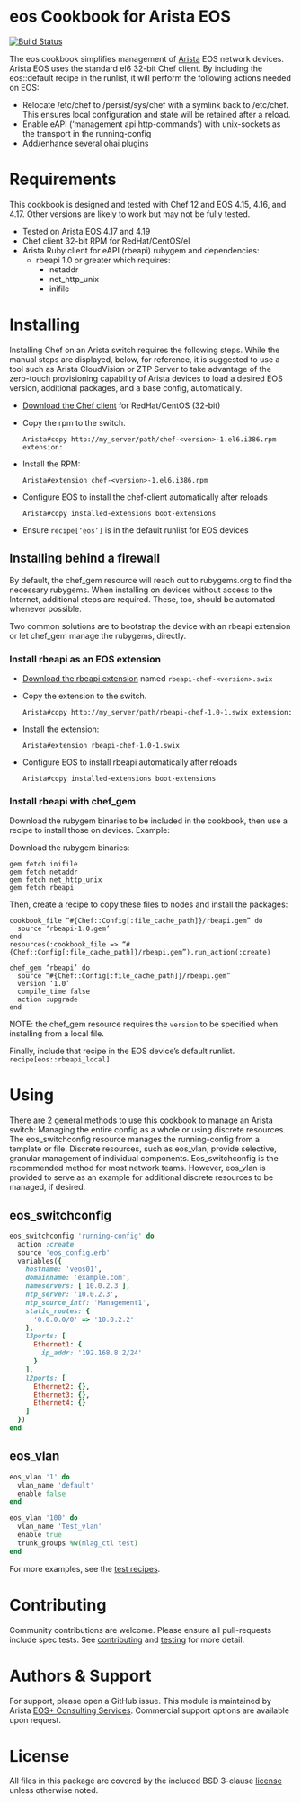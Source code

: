 # eos Cookbook for Arista EOS

[![Build Status](https://jenkins-01.eastus.cloudapp.azure.com/job/arista-eos-cookbook/badge/icon)](https://jenkins-01.eastus.cloudapp.azure.com/job/arista-eos-cookbook/)

The eos cookbook simplifies management of [Arista](https://www.arista.com/) EOS
network devices.  Arista EOS uses the standard el6 32-bit Chef client.  By
including the eos::default recipe in the runlist, it will perform the
following actions needed on EOS:
- Relocate /etc/chef to /persist/sys/chef with a symlink back to /etc/chef.
  This ensures local configuration and state will be retained after a reload.
- Enable eAPI (‘management api http-commands’) with unix-sockets as the
  transport in the running-config
- Add/enhance several ohai plugins

# Requirements

This cookbook is designed and tested with Chef 12 and EOS 4.15, 4.16, and 4.17.
Other versions are likely to work but may not be fully tested.

  - Tested on Arista EOS 4.17 and 4.19
  - Chef client 32-bit RPM for RedHat/CentOS/el
  - Arista Ruby client for eAPI (rbeapi) rubygem and dependencies:
    - rbeapi 1.0 or greater which requires:
      - netaddr
      - net_http_unix
      - inifile

# Installing

Installing Chef on an Arista switch requires the following steps. While the
manual steps are displayed, below, for reference, it is suggested to use a tool
such as Arista CloudVision or ZTP Server to take advantage of the zero-touch
provisioning capability of Arista devices to load a desired EOS version,
additional packages, and a base config, automatically.

- [Download the Chef client](https://downloads.chef.io/chef-client/redhat/)
  for RedHat/CentOS (32-bit)
- Copy the rpm to the switch.

    ```
    Arista#copy http://my_server/path/chef-<version>-1.el6.i386.rpm extension:
    ```

- Install the RPM:

    ```
    Arista#extension chef-<version>-1.el6.i386.rpm
    ```

- Configure EOS to install the chef-client automatically after reloads

    ```
    Arista#copy installed-extensions boot-extensions
    ```

- Ensure `recipe[‘eos’]` is in the default runlist for EOS devices

## Installing behind a firewall

By default, the chef_gem resource will reach out to rubygems.org to find the
necessary rubygems.  When installing on devices without access to the Internet,
additional steps are required.  These, too, should be automated whenever
possible.

Two common solutions are to bootstrap the device with an rbeapi extension or let chef_gem manage the rubygems, directly.

### Install rbeapi as an EOS extension

- [Download the rbeapi extension](https://github.com/arista-eosplus/rbeapi/releases)
  named `rbeapi-chef-<version>.swix`
- Copy the extension to the switch.

    ```
    Arista#copy http://my_server/path/rbeapi-chef-1.0-1.swix extension:
    ```

- Install the extension:

    ```
    Arista#extension rbeapi-chef-1.0-1.swix
    ```

- Configure EOS to install rbeapi automatically after reloads

    ```
    Arista#copy installed-extensions boot-extensions
    ```

### Install rbeapi with chef_gem

Download the rubygem binaries to be included in the cookbook, then use a recipe
to install those on devices.  Example:

Download the rubygem binaries:

```
gem fetch inifile
gem fetch netaddr
gem fetch net_http_unix
gem fetch rbeapi
```

Then, create a recipe to copy these files to nodes and install the packages:

```
cookbook_file “#{Chef::Config[:file_cache_path]}/rbeapi.gem” do
  source ‘rbeapi-1.0.gem’
end
resources(:cookbook_file => “#{Chef::Config[:file_cache_path]}/rbeapi.gem”).run_action(:create)

chef_gem ‘rbeapi’ do
  source “#{Chef::Config[:file_cache_path]}/rbeapi.gem”
  version ‘1.0’
  compile_time false
  action :upgrade
end
```

NOTE: the chef_gem resource requires the `version` to be specified when
installing from a local file.

Finally, include that recipe in the EOS device’s default runlist.
`recipe[eos::rbeapi_local]`

# Using

There are 2 general methods to use this cookbook to manage an Arista switch:
Managing the entire config as a whole or using discrete resources. The
eos_switchconfig resource manages the running-config from a template or file.
Discrete resources, such as eos_vlan, provide selective, granular management of
individual components. Eos_switchconfig is the recommended method for most
network teams. However, eos_vlan is provided to serve as an example for
additional discrete resources to be managed, if desired.

## eos_switchconfig

```ruby
eos_switchconfig 'running-config' do
  action :create
  source 'eos_config.erb'
  variables({
    hostname: 'veos01',
    domainname: 'example.com',
    nameservers: ['10.0.2.3'],
    ntp_server: '10.0.2.3',
    ntp_source_intf: 'Management1',
    static_routes: {
      '0.0.0.0/0' => '10.0.2.2'
    },
    l3ports: [
      Ethernet1: {
        ip_addr: '192.168.8.2/24'
      }
    ],
    l2ports: [
      Ethernet2: {},
      Ethernet3: {},
      Ethernet4: {}
    ]
  })
end
```

## eos_vlan

```ruby
eos_vlan '1' do
  vlan_name 'default'
  enable false
end

eos_vlan '100' do
  vlan_name 'Test_vlan'
  enable true
  trunk_groups %w(mlag_ctl test)
end
```

For more examples, see the [test recipes](test/cookbooks/eos_test/recipes).

# Contributing

Community contributions are welcome.  Please ensure all pull-requests include
spec tests. See [contributing](CONTRIBUTING.md) and [testing](TESTING.md) for more detail.

# Authors & Support

For support, please open a GitHub issue.  This module is maintained by Arista
[EOS+ Consulting Services](mailto://eosplus-dev@arista.com). Commercial support
options are available upon request.

# License

All files in this package are covered by the included BSD 3-clause
[license](LICENSE) unless otherwise noted.
